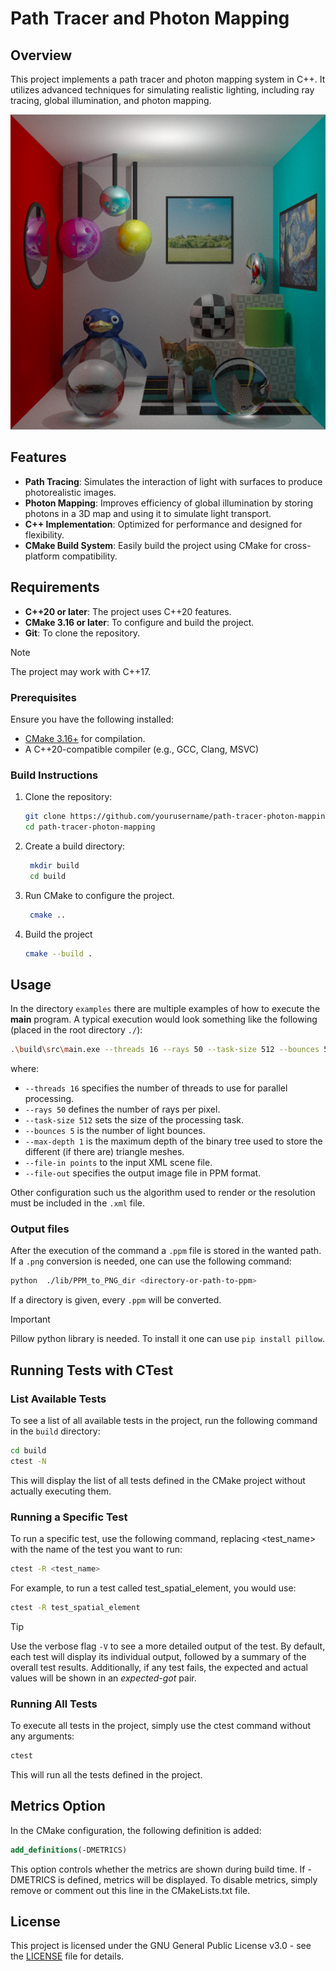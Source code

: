 # Path Tracer and Photon Mapping

## Overview

This project implements a path tracer and photon mapping system in C++. It utilizes advanced techniques for simulating realistic lighting, including ray tracing, global illumination, and photon mapping.

<p align="center">
  <img src="./examples/complete_scene/main_scene.png" width="600"/>
</p>


## Features

- **Path Tracing**: Simulates the interaction of light with surfaces to produce photorealistic images.
- **Photon Mapping**: Improves efficiency of global illumination by storing photons in a 3D map and using it to simulate light transport.
- **C++ Implementation**: Optimized for performance and designed for flexibility.
- **CMake Build System**: Easily build the project using CMake for cross-platform compatibility.

## Requirements

- **C++20 or later**: The project uses C++20 features.
- **CMake 3.16 or later**: To configure and build the project.
- **Git**: To clone the repository.

>[!NOTE]
> The project may work with C++17. 
### Prerequisites

Ensure you have the following installed:
- [CMake 3.16+](https://cmake.org/download/) for compilation.
- A C++20-compatible compiler (e.g., GCC, Clang, MSVC)

### Build Instructions

1. Clone the repository:

   ```bash
   git clone https://github.com/yourusername/path-tracer-photon-mapping.git
   cd path-tracer-photon-mapping
    ```
2. Create a build directory:
   ```bash
    mkdir build
    cd build
    ```
3. Run CMake to configure the project.
   ```bash
    cmake ..
    ```
4. Build the project
   ```bash
   cmake --build .
    ```
   
## Usage

In the directory `examples` there are multiple examples of how to execute the **main** program. A typical execution would look something like the following (placed in the root directory `./`):
```bash
.\build\src\main.exe --threads 16 --rays 50 --task-size 512 --bounces 5 --max-depth 1 --file-in ../examples/complete_scene/main_scene_ray_tracing.xml --file-out out/output.ppm
```
where:

- `--threads 16` specifies the number of threads to use for parallel processing.
- `--rays 50` defines the number of rays per pixel.
- `--task-size 512` sets the size of the processing task.
- `--bounces 5` is the number of light bounces.
- `--max-depth 1` is the maximum depth of the binary tree used to store the different (if there are) triangle meshes.
- `--file-in points` to the input XML scene file.
- `--file-out` specifies the output image file in PPM format.

Other configuration such us the algorithm used to render or the resolution must be included in the `.xml` file.

### Output files
After the execution of the command a `.ppm` file is stored in the wanted path. If a `.png` conversion is needed, one can use the following command:

```bash
python  ./lib/PPM_to_PNG_dir <directory-or-path-to-ppm>
```
If a directory is given, every `.ppm` will be converted.

>[!IMPORTANT] 
>Pillow python library is needed. To install it one can use `pip install pillow`. 

## Running Tests with CTest

### List Available Tests

To see a list of all available tests in the project, run the following command in the `build` directory:

```bash
cd build
ctest -N
```
This will display the list of all tests defined in the CMake project without actually executing them.

### Running a Specific Test
To run a specific test, use the following command, replacing <test_name> with the name of the test you want to run:
```bash
ctest -R <test_name>
``` 
For example, to run a test called test_spatial_element, you would use:
```bash
ctest -R test_spatial_element
```

>[!TIP]
> Use the verbose flag `-V` to see a more detailed output of the test.  By default, each test will display its individual output, followed by a summary of the overall test results. Additionally, if any test fails, the expected and actual values will be shown in an *expected-got* pair.
### Running All Tests
To execute all tests in the project, simply use the ctest command without any arguments:
```bash
ctest
```
This will run all the tests defined in the project.

## Metrics Option
In the CMake configuration, the following definition is added:
```CMake
add_definitions(-DMETRICS)
```
This option controls whether the metrics are shown during build time. If -DMETRICS is defined, metrics will be displayed. To disable metrics, simply remove or comment out this line in the CMakeLists.txt file.

## License

This project is licensed under the GNU General Public License v3.0 - see the [LICENSE](LICENSE) file for details.